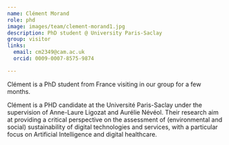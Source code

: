 ```yaml
---
name: Clément Morand
role: phd
image: images/team/clement-morand1.jpg
description: PhD student @ University Paris-Saclay
group: visitor
links:
  email: cm2349@cam.ac.uk
  orcid: 0009-0007-8575-9874

---
```


Clément is a PhD student from France visiting in our group for a few months.

Clément is a PHD candidate at the Université Paris-Saclay under the supervision of Anne-Laure Ligozat and Aurélie Névéol. Their research aim at providing a critical perspective on the assessment of (environmental and social) sustainability of digital technologies and services, with a particular focus on Artificial Intelligence and digital healthcare.
